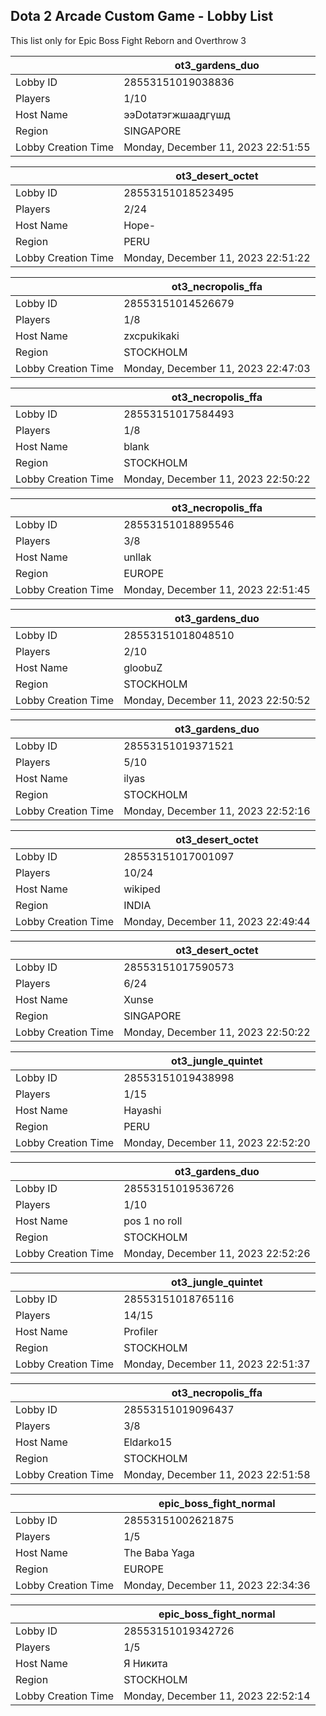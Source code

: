 ## Dota 2 Arcade Custom Game - Lobby List

This list only for Epic Boss Fight Reborn and Overthrow 3

|  | ot3_gardens_duo |
| ------ | ------ |
| Lobby ID | 28553151019038836 |
| Players | 1/10 |
| Host Name | ээDotaтэгжшаадгүшд |
| Region | SINGAPORE |
| Lobby Creation Time | Monday, December 11, 2023 22:51:55 |


|  | ot3_desert_octet |
| ------ | ------ |
| Lobby ID | 28553151018523495 |
| Players | 2/24 |
| Host Name | Hope- |
| Region | PERU |
| Lobby Creation Time | Monday, December 11, 2023 22:51:22 |


|  | ot3_necropolis_ffa |
| ------ | ------ |
| Lobby ID | 28553151014526679 |
| Players | 1/8 |
| Host Name | zxcpukikaki |
| Region | STOCKHOLM |
| Lobby Creation Time | Monday, December 11, 2023 22:47:03 |


|  | ot3_necropolis_ffa |
| ------ | ------ |
| Lobby ID | 28553151017584493 |
| Players | 1/8 |
| Host Name | blank |
| Region | STOCKHOLM |
| Lobby Creation Time | Monday, December 11, 2023 22:50:22 |


|  | ot3_necropolis_ffa |
| ------ | ------ |
| Lobby ID | 28553151018895546 |
| Players | 3/8 |
| Host Name | unllak |
| Region | EUROPE |
| Lobby Creation Time | Monday, December 11, 2023 22:51:45 |


|  | ot3_gardens_duo |
| ------ | ------ |
| Lobby ID | 28553151018048510 |
| Players | 2/10 |
| Host Name | gloobuZ |
| Region | STOCKHOLM |
| Lobby Creation Time | Monday, December 11, 2023 22:50:52 |


|  | ot3_gardens_duo |
| ------ | ------ |
| Lobby ID | 28553151019371521 |
| Players | 5/10 |
| Host Name | ilyas |
| Region | STOCKHOLM |
| Lobby Creation Time | Monday, December 11, 2023 22:52:16 |


|  | ot3_desert_octet |
| ------ | ------ |
| Lobby ID | 28553151017001097 |
| Players | 10/24 |
| Host Name | wikiped |
| Region | INDIA |
| Lobby Creation Time | Monday, December 11, 2023 22:49:44 |


|  | ot3_desert_octet |
| ------ | ------ |
| Lobby ID | 28553151017590573 |
| Players | 6/24 |
| Host Name | Xunse |
| Region | SINGAPORE |
| Lobby Creation Time | Monday, December 11, 2023 22:50:22 |


|  | ot3_jungle_quintet |
| ------ | ------ |
| Lobby ID | 28553151019438998 |
| Players | 1/15 |
| Host Name | Hayashi |
| Region | PERU |
| Lobby Creation Time | Monday, December 11, 2023 22:52:20 |


|  | ot3_gardens_duo |
| ------ | ------ |
| Lobby ID | 28553151019536726 |
| Players | 1/10 |
| Host Name | pos 1 no roll |
| Region | STOCKHOLM |
| Lobby Creation Time | Monday, December 11, 2023 22:52:26 |


|  | ot3_jungle_quintet |
| ------ | ------ |
| Lobby ID | 28553151018765116 |
| Players | 14/15 |
| Host Name | Profiler |
| Region | STOCKHOLM |
| Lobby Creation Time | Monday, December 11, 2023 22:51:37 |


|  | ot3_necropolis_ffa |
| ------ | ------ |
| Lobby ID | 28553151019096437 |
| Players | 3/8 |
| Host Name | Eldarko15 |
| Region | STOCKHOLM |
| Lobby Creation Time | Monday, December 11, 2023 22:51:58 |


|  | epic_boss_fight_normal |
| ------ | ------ |
| Lobby ID | 28553151002621875 |
| Players | 1/5 |
| Host Name | The Baba Yaga |
| Region | EUROPE |
| Lobby Creation Time | Monday, December 11, 2023 22:34:36 |


|  | epic_boss_fight_normal |
| ------ | ------ |
| Lobby ID | 28553151019342726 |
| Players | 1/5 |
| Host Name | Я Никита |
| Region | STOCKHOLM |
| Lobby Creation Time | Monday, December 11, 2023 22:52:14 |


